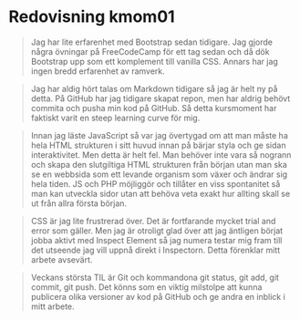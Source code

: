 ---
---
Redovisning kmom01
=========================

<!-- Detta innehåll är skrivet i markdown och du hittar innehållet i filen `content/redovisning/01_kmom01.md`. -->

>Jag har lite erfarenhet med Bootstrap sedan tidigare. Jag gjorde några övningar på FreeCodeCamp för ett tag sedan och då dök Bootstrap upp som ett komplement till vanilla CSS. Annars har jag ingen bredd erfarenhet av ramverk.

>Jag har aldig hört talas om Markdown tidigare så jag är helt ny på detta. På GitHub har jag tidigare skapat repon, men har aldrig behövt commita och pusha min kod på GitHub. Så detta kursmoment har faktiskt varit en steep learning curve för mig.

>Innan jag läste JavaScript så var jag övertygad om att man måste ha hela HTML strukturen i sitt huvud innan på bärjar styla och ge sidan interaktivitet. Men detta är helt fel. Man behöver inte vara så nogrann och skapa den slutgiltiga HTML strukturen från början utan man ska se en webbsida som ett levande organism som växer och ändrar sig hela tiden. JS och PHP möjliggör och tillåter en viss spontanitet så man kan utveckla sidor utan att behöva veta exakt hur allting skall se ut från allra första början.

>CSS är jag lite frustrerad över. Det är fortfarande mycket trial and error som gäller. Men jag är otroligt glad över att jag äntligen börjat jobba aktivt med Inspect Element så jag numera testar mig fram till det utseende jag vill uppnå direkt i Inspectorn. Detta förenklar mitt arbete avsevärt.

>Veckans största TIL är Git och kommandona git status, git add, git commit, git push. Det könns som en viktig milstolpe att kunna publicera olika versioner av kod på GitHub och ge andra en inblick i mitt arbete.

